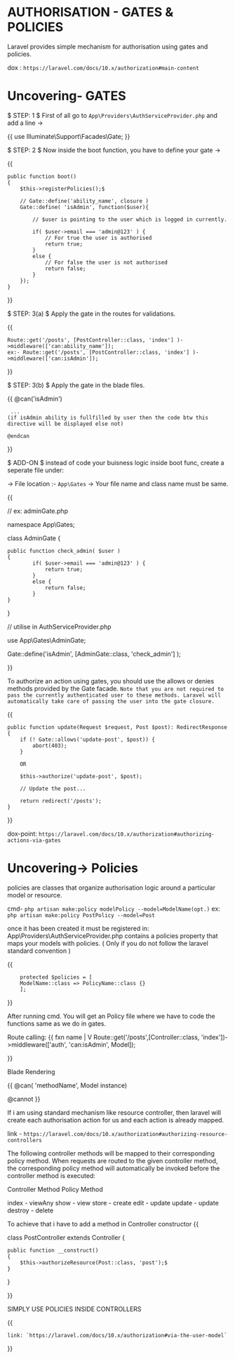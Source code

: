 #                           AUTHORISATION - GATES & POLICIES

Laravel provides simple mechanism for authorisation using gates and policies.

dox : `https://laravel.com/docs/10.x/authorization#main-content`

# Uncovering- GATES

$ STEP: 1 $
First of all go to `App\Providers\AuthServiceProvider.php` and add a line ->

{{
use Illuminate\Support\Facades\Gate; 
}}

$ STEP: 2 $
Now inside the boot function, you have to define your gate ->

{{

    public function boot()
    {
        $this->registerPolicies();$

        // Gate::define('ability_name', closure )
        Gate::define( 'isAdmin', function($user){

            // $user is pointing to the user which is logged in currently.

            if( $user->email === 'admin@123' ) {
                // For true the user is authorised
                return true;
            }
            else {
                // For false the user is not authorised
                return false;
            }
        });
    }
}}


$ STEP: 3(a) $
Apply the gate in the routes for validations.

{{

    Route::get('/posts', [PostController::class, 'index'] )->middleware(['can:ability_name']);
    ex:- Route::get('/posts', [PostController::class, 'index'] )->middleware(['can:isAdmin']);
}}




$ STEP: 3(b) $
Apply the gate in the blade files.

{{
    @can('isAdmin')
     
     ... 
    (if isAdmin ability is fullfilled by user then the code btw this directive will be displayed else not)

    @endcan
}}




$ ADD-ON $
instead of code your buisness logic inside boot func, create a seperate file under:

-> File location :- `App\Gates`
-> Your file name and class name must be same.

{{

// ex: adminGate.php

namespace App\Gates;

class AdminGate
{

    public function check_admin( $user )
    {
            if( $user->email === 'admin@123' ) {
                return true;
            }
            else {
                return false;
            }
    }

}

// utilise in AuthServiceProvider.php

use App\Gates\AdminGate;

Gate::define('isAdmin', [AdminGate::class, 'check_admin'] );


}}






To authorize an action using gates, you should use the allows or denies methods provided by the Gate facade. `Note that you are not required to pass the currently authenticated user to these methods. Laravel will automatically take care of passing the user into the gate closure.` 

{{

    public function update(Request $request, Post $post): RedirectResponse
    {
        if (! Gate::allows('update-post', $post)) {
            abort(403);
        }

        OR

        $this->authorize('update-post', $post);
 
        // Update the post...
 
        return redirect('/posts');
    }


}}


dox-point: `https://laravel.com/docs/10.x/authorization#authorizing-actions-via-gates`








# Uncovering-> Policies

policies are classes that organize authorisation logic around a particular model or resource.

cmd- `php artisan make:policy modelPolicy --model=ModelName(opt.)`
ex:  `php artisan make:policy PostPolicy --model=Post`


once it has been created it must be registered in:
App\Providers\AuthServiceProvider.php contains a policies property that maps your models with policies.
( Only if you do not follow the laravel standard convention )

{{

        protected $policies = [
        ModelName::class => PolicyName::class {} 
        ];

}}

After running cmd. You will get an Policy file where we have to code the functions same as we do in gates.


Route calling:
{{                                                                        fxn name
                                                                              |
                                                                              V
Route::get('/posts',[Controller::class, 'index'])->middleware(['auth', 'can:isAdmin', Model]);

}}

Blade Rendering

{{
@can( 'methodName', Model instance)

@cannot
}}


If i am using standard mechanism like resource controller, then laravel will create each authorisation action for us and each action is already mapped.

link - `https://laravel.com/docs/10.x/authorization#authorizing-resource-controllers`

The following controller methods will be mapped to their corresponding policy method. When requests are routed to the given controller method, the corresponding policy method will automatically be invoked before the controller method is executed:


Controller Method	   Policy Method

index	          -       viewAny
show	          -       view
store	          -       create
edit	          -       update
update	          -       update
destroy	          -       delete


To achieve that i have to add a method in Controller constructor
{{


class PostController extends Controller
{

    public function __construct()
    {
        $this->authorizeResource(Post::class, 'post');$
    }
}


}}





SIMPLY USE POLICIES INSIDE CONTROLLERS

{{

    link: `https://laravel.com/docs/10.x/authorization#via-the-user-model`
}}




